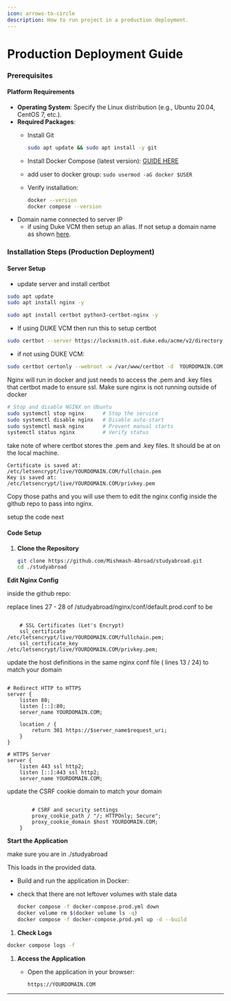 ```yaml
---
icon: arrows-to-circle
description: How to run project in a production deployment.
---
```


# Production Deployment Guide

### Prerequisites

#### Platform Requirements

* **Operating System**: Specify the Linux distribution (e.g., Ubuntu 20.04, CentOS 7, etc.).
* **Required Packages**:
  *   Install Git

      ```bash
      sudo apt update && sudo apt install -y git 
      ```
  * Install Docker Compose (latest version): [GUIDE HERE](https://docs.docker.com/engine/install/ubuntu/#install-using-the-repository)
  * add user to docker group: `sudo usermod -aG docker $USER`
  *   Verify installation:

      ```bash
      docker --version
      docker compose --version
      ```
* Domain name connected to server IP
  * if using Duke VCM then setup an alias. If not setup a domain name as shown [here](../appendix.md#connect-domain-to-server-ip).



### Installation Steps (Production Deployment)

#### Server Setup

* update server and install certbot

```bash
sudo apt update
sudo apt install nginx -y

sudo apt install certbot python3-certbot-nginx -y
```

* If using DUKE VCM then run this to setup certbot&#x20;

```bash
sudo certbot --server https://locksmith.oit.duke.edu/acme/v2/directory --email NETID@duke.edu --agree-tos --no-eff-email -d YOURDOMAIN.COM
```

* if not using DUKE VCM:

```bash
sudo certbot certonly --webroot -w /var/www/certbot -d  YOURDOMAIN.COM
```

Nginx will run in docker and just needs to access the .pem and .key files that certbot made to ensure ssl. Make sure nginx is not running outside of docker

```bash
# Stop and disable NGINX on Ubuntu
sudo systemctl stop nginx      # Stop the service
sudo systemctl disable nginx   # Disable auto-start
sudo systemctl mask nginx      # Prevent manual starts
systemctl status nginx         # Verify status
```

take note of where certbot stores the .pem and .key files. It should be at on the local machine.

```
Certificate is saved at: /etc/letsencrypt/live/YOURDOMAIN.COM/fullchain.pem
Key is saved at:         /etc/letsencrypt/live/YOURDOMAIN.COM/privkey.pem
```

Copy those paths and you will use them to edit the nginx config inside the github repo to pass into nginx.

setup the code next

#### Code Setup

1.  **Clone the Repository**

    ```bash
    git clone https://github.com/Mishmash-Abroad/studyabroad.git
    cd ./studyabroad
    ```

**Edit Nginx Config**

inside the github repo:

replace lines 27 - 28 of /studyabroad/nginx/conf/default.prod.conf to be

```nginx

    # SSL Certificates (Let's Encrypt)
    ssl_certificate /etc/letsencrypt/live/YOURDOMAIN.COM/fullchain.pem;
    ssl_certificate_key /etc/letsencrypt/live/YOURDOMAIN.COM/privkey.pem;

```

update the host definitions in the same nginx conf file ( lines 13 / 24) to match your domain

```nginx

# Redirect HTTP to HTTPS
server {
    listen 80;
    listen [::]:80;
    server_name YOURDOMAIN.COM;

    location / {
        return 301 https://$server_name$request_uri;
    }
}

# HTTPS Server
server {
    listen 443 ssl http2;
    listen [::]:443 ssl http2;
    server_name YOURDOMAIN.COM;

```

update the CSRF cookie domain to match your domain

```nginx

        # CSRF and security settings
        proxy_cookie_path / "/; HTTPOnly; Secure";
        proxy_cookie_domain $host YOURDOMAIN.COM;
    }
```

**Start the Application**

make sure you are in ./studyabroad

This loads in the provided data.

* Build and run the application in Docker:
*   check that there are not leftover volumes with stale data

    ```bash
    docker compose -f docker-compose.prod.yml down
    docker volume rm $(docker volume ls -q)
    docker compose -f docker-compose.prod.yml up -d --build
    ```

1. **Check Logs**

```bash
docker compose logs -f
```



1. **Access the Application**
   *   Open the application in your browser:

       ```
       https://YOURDOMAIN.COM
       ```

***

